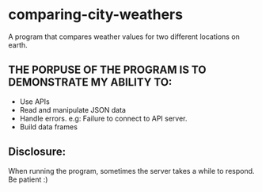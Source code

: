 # comparing-city-weathers

A program that compares weather values for two different
locations on earth.

## THE PORPUSE OF THE PROGRAM IS TO DEMONSTRATE MY ABILITY TO:

- Use APIs
- Read and manipulate JSON data
- Handle errors. e.g: Failure to connect to API server.
- Build data frames

## Disclosure:
When running the program, sometimes the server takes a while to respond. Be patient :)
